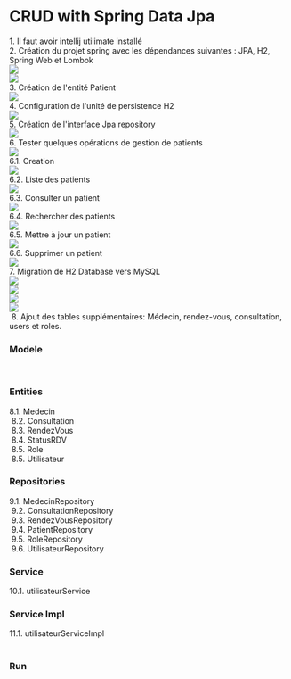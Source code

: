 <h1>CRUD with Spring Data Jpa</h1>
1. Il faut avoir intellij utilimate installé <br>
2. Création du projet spring avec les dépendances suivantes : JPA, H2, Spring Web et Lombok<br>
<img src="assets/1.png"/><br>
<img src="assets/2.png"/><br>
3. Création de l'entité Patient<br>
<img src="assets/3.png"/><br>
4. Configuration de l'unité de persistence H2<br>
<img src="assets/4.png"/><br>
5. Création de l'interface Jpa repository<br>
<img src="assets/5.png"/><br>
6. Tester quelques opérations de gestion de patients<br>
<img src="assets/6.png"/><br>
6.1. Creation<br>
<img src="assets/7.png"/><br>
6.2. Liste des patients<br>
<img src="assets/8.png"/><br>
6.3. Consulter un patient<br>
<img src="assets/8.png"/><br>
6.4. Rechercher des patients<br>
<img src="assets/8.png"/><br>
6.5. Mettre à jour un patient<br>
<img src="assets/9.png"/><br>
6.6. Supprimer un patient<br>
<img src="assets/9.png"/><br>
7. Migration de H2 Database vers MySQL<br>
<img src="assets/10-start.spring.io.png"/><br>
<img src="assets/11-start.spring.io.png"/><br>
<img src="assets/11.2-ajout-dependence.png"/><br>
<img src="assets/12-reload-maven-project.png"/><br>
<img src="assets/13-maj-application.proper.png" alt="">
8. Ajout des tables supplémentaires: Médecin, rendez-vous, consultation, users et roles. <br>
<h3>Modele</h3>
<img src="assets/14-model.png" alt="">
<img src="assets/14.1-model.png" alt="">
<h3>Entities</h3>
8.1. Medecin<br>
<img src="assets/16-Medecin.png" alt="">
8.2. Consultation<br>
<img src="assets/15-Consultation.png" alt="">
8.3. RendezVous<br>
<img src="assets/17-RendezVous.png" alt="">
8.4. StatusRDV<br>
<img src="assets/18-StatusRDV.png" alt="">
8.5. Role<br>
<img src="assets/23.role.png" alt="">
8.5. Utilisateur<br>
<img src="assets/24.utilisateur.png" alt="">
<h3>Repositories</h3>
9.1. MedecinRepository<br>
<img src="assets/20-MedecinRepository.png" alt="">
9.2. ConsultationRepository<br>
<img src="assets/19-ConsultationRepository.png" alt="">
9.3. RendezVousRepository<br>
<img src="assets/21-RendezVousRepsitory.png" alt="">
9.4. PatientRepository<br>
<img src="assets/22-patientRepository.png" alt="">
9.5. RoleRepository<br>
<img src="assets/25.roleRepository.png" alt="">
9.6. UtilisateurRepository<br>
<img src="assets/26.utilisateurRepository.png" alt="">
<h3>Service</h3>
10.1. utilisateurService<br>
<img src="assets/27.utilisateurService.png" alt="">
<h3>Service Impl</h3>
11.1. utilisateurServiceImpl<br>
<img src="assets/28.1.utilisateurServiceImpl1.png" alt="">
<img src="assets/28.2.utilisateurServiceImpl2.png" alt="">
<img src="assets/28.3.utilisateurServiceImpl3.png" alt="">
<h3>Run</h3>
<img src="assets/29.utilisateurServiceRun.png" alt="">
